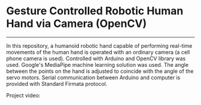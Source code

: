 # Gesture Controlled Robotic Human Hand via Camera (OpenCV)

---
In this repository, a humanoid robotic hand capable of performing real-time movements of the human hand is operated with
an ordinary camera (a cell phone camera is used). Controlled with Arduino and OpenCV library was used. Google's MediaPipe machine learning solution
was used. The angle between the points on the hand is adjusted to coincide with the angle of the servo motors. Serial
communication between Arduino and computer is provided with Standard Firmata protocol.

Project video: